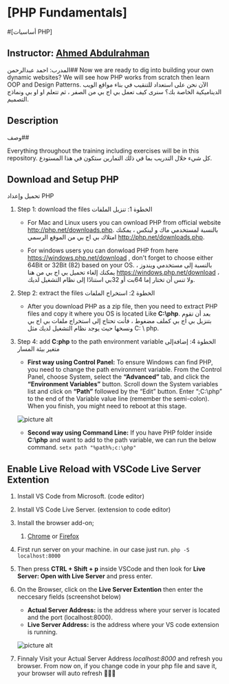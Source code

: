 # [PHP Fundamentals]
#[أساسيات PHP]
## Instructor: [Ahmed Abdulrahman][instructor url]
المدرب: احمد عبدالرحمن##
Now we are ready to dig into building your own dynamic websites? We will see how PHP works from scratch then learn OOP and Design Patterns.
الآن نحن على استعداد للتنقيب في بناء مواقع الويب الديناميكية الخاصة بك؟ سنرى كيف تعمل بي اج بي من الصفر ، ثم تتعلم او او بي ونماذج التصميم.
## Description
وصف##

Everything throughout the training including exercises will be in this repository.
كل شيء خلال التدريب بما في ذلك التمارين ستكون في هذا المستودع.

[instructor url]: https://github.com/AhmedAbdulrahman

## Download and Setup PHP

تحميل وإعداد PHP


1.  Step 1: download the files
الخطوة 1: تنزيل الملفات
    * For Mac and Linux users you can ownload PHP from official website http://php.net/downloads.php.
بالنسبة لمستخدمي ماك و لينكس ، يمكنك امتلاك بي اج بي من الموقع الرسمي http://php.net/downloads.php.

    * For windows users you can donwload PHP from here https://windows.php.net/download , don't forget to choose either 64Bit or 32Bit (82) based on your OS.
بالنسبة إلى مستخدمي ويندوز ، يمكنك إلغاء تحميل بي اج بي من هنا https://windows.php.net/download ، ولا تنس أن تختار إما 64بت أو 32بي  استنادًا إلى نظام التشغيل لديك.
2.  Step 2: extract the files
الخطوة 2: استخراج الملفات
    * After you download PHP as a zip file, then you need to extract PHP files and copy it where you OS is located Like **C:\php**.
بعد أن تقوم بتنزيل بي اج بي كملف مضغوط ، فأنت تحتاج إلى استخراج ملفات بي اج بي ونسخها حيث يوجد نظام التشغيل لديك مثل 
C: \ php.
3.  Step 4: add **C:php** to the path environment variable
الخطوة 4: إضافةإلى متغير بيئة المسار
    * **First way using Control Panel:** To ensure Windows can find PHP, you need to change the path environment variable. From the Control Panel, choose System, select the **“Advanced”** tab, and click the **“Environment Variables”** button. Scroll down the System variables list and click on **“Path”** followed by the “Edit” button. Enter “;C:\php” to the end of the Variable value line (remember the semi-colon). When you finish, you might need to reboot at this stage.

    ![picture alt](./add-path-env.png "Add ENV Path")

    * **Second way using Command Line:** If you have PHP folder inside **C:\php** and want to add to the path variable, we can run the below command.
      `setx path "%path%;c:\php"`

## Enable Live Reload with VSCode Live Server Extention

1.  Install VS Code from Microsoft. (code editor)
2.  Install VS Code Live Server. (extension to code editor)
3.  Install the browser add-on;
    1.  [Chrome](https://chrome.google.com/webstore/detail/live-server-web-extension/fiegdmejfepffgpnejdinekhfieaogmj/) or [Firefox](https://addons.mozilla.org/en-US/firefox/addon/live-server-web-extension/)
4.  First run server on your machine. in our case just run.
    `php -S localhost:8000`
5.  Then press **CTRL + Shift + p** inside VSCode and then look for **Live Server: Open with Live Server** and press enter.
6.  On the Browser, click on the **Live Server Extention** then enter the neccesary fields (screenshot below)

    * **Actual Server Address:** is the address where your server is located and the port (localhost:8000).
    * **Live Server Address:** is the address where your VS code extension is running.

    ![picture alt](./live-server.png "Enable Live Server")

7.  Finnaly Visit your Actual Server Address _localhost:8000_ and refresh you browser. From now on, if you change code in your php file and save it, your browser will auto refresh 🎉🎉🎉

